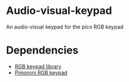# Audio-visual-keypad
An audio-visual keypad for the pico RGB keypad

# Dependencies
- [RGB keypad library](https://github.com/pimoroni/pimoroni-pico/tree/main/libraries/pico_rgb_keypad)
- [Pimoroni RGB keypad](https://shop.pimoroni.com/products/pico-rgb-keypad-base?variant=32369517166675)
